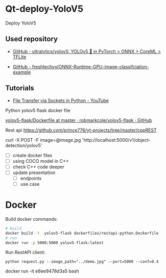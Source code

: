 # Qt-deploy-YoloV5

Deploy YoloV5

## Used repository

* [GitHub - ultralytics/yolov5: YOLOv5 🚀 in PyTorch &gt; ONNX &gt; CoreML &gt; TFLite](https://github.com/ultralytics/yolov5)

* [GitHub - freshtechyy/ONNX-Runtime-GPU-image-classifciation-example](https://github.com/freshtechyy/ONNX-Runtime-GPU-image-classifciation-example)

## Tutorials

* [File Transfer via Sockets in Python - YouTube](https://www.youtube.com/watch?v=qFVoMo6OMsQ)

Python yolov5 flask docker file

[yolov5-flask/Dockerfile at master · robmarkcole/yolov5-flask · GitHub](https://github.com/robmarkcole/yolov5-flask/blob/master/Dockerfile)

Rest api
https://github.com/prince776/yt-projects/tree/master/cppREST

curl -X POST -F image=@image.jpg 'http://localhost:5000/v1/object-detection/yolov5'

- [ ] create docker files
- [ ] using COCO model in C++
- [ ] check C++ code deeper
- [ ] update presentation
  - [ ] endpoints
  - [ ] use case

# Docker

Build docker commands:

```bash
# build
docker build -t  yolov5-flask dockerfiles/restapi-python.Dockerfile
# run
docker run -p 5000:5000 yolov5-flask:latest
```





Run RestAPI client:

```
python request.py --image_path="../demo.jpg" --port=5000 --conf=0.4
```





docker run -it e8ee9478d3a5 bash
